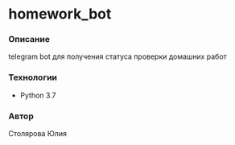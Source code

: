 # homework_bot
### Описание
telegram bot для получения статуса проверки домашних работ

### Технологии
- Python 3.7

### Автор
Столярова Юлия